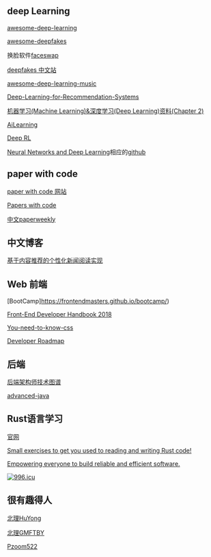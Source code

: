
## deep Learning


[awesome-deep-learning](https://github.com/ChristosChristofidis/awesome-deep-learning#tutorials)


[awesome-deepfakes](https://github.com/aerophile/awesome-deepfakes)

换脸软件[faceswap](https://github.com/deepfakes/faceswap)

[deepfakes 中文站](https://deepfakes.com.cn/)


[awesome-deep-learning-music](https://github.com/ybayle/awesome-deep-learning-music)


[Deep-Learning-for-Recommendation-Systems](https://github.com/robi56/Deep-Learning-for-Recommendation-Systems)


[机器学习(Machine Learning)&深度学习(Deep Learning)资料(Chapter 2)](https://github.com/ty4z2008/Qix/blob/master/dl2.md)


[AiLearning](https://github.com/apachecn/AiLearning)





[Deep RL](https://github.com/openai/spinningup)


[Neural Networks and Deep Learning](http://neuralnetworksanddeeplearning.com/)相应的[github](https://github.com/mnielsen/neural-networks-and-deep-learning)




## paper with code

[paper with code 网站](https://paperswithcode.com/)

[Papers with code](https://github.com/zziz/pwc)


[中文paperweekly](http://www.paperweekly.site/)


## 中文博客


[基于内容推荐的个性化新闻阅读实现](http://blog.p2hp.com/archives/3532)





## Web 前端

[BootCamp]https://frontendmasters.github.io/bootcamp/)

[Front-End Developer Handbook 2018](https://frontendmasters.com/books/front-end-handbook/2018/)



[You-need-to-know-css](https://github.com/l-hammer/You-need-to-know-css)


[Developer Roadmap](https://github.com/kamranahmedse/developer-roadmap)








## 后端

[后端架构师技术图谱](https://github.com/xingshaocheng/architect-awesome)

[advanced-java](https://github.com/doocs/advanced-java)



## Rust语言学习

[官网](https://www.rust-lang.org/)

[Small exercises to get you used to reading and writing Rust code!](https://github.com/rust-lang/rustlings/)

[Empowering everyone to build reliable and efficient software.](https://github.com/rust-lang/rust)




[![996.icu](https://img.shields.io/badge/link-996.icu-red.svg)](https://996.icu)



## 很有趣得人

[北理HuYong](https://github.com/nghuyong)

[北理GMFTBY](https://github.com/gmftbyGMFTBY)

[Pzoom522](https://github.com/Pzoom522)